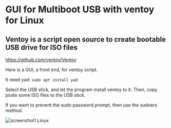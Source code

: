 # GUI for Multiboot USB with ventoy for Linux

## Ventoy is a script open source to create bootable USB drive for ISO files

https://github.com/ventoy/Ventoy

Here is a GUI, a front end, for ventoy script.

It need yad: `sudo apt install yad`

Select the USB stick, and let the program install ventoy to it.
Then, copy poste some ISO files to the USB stick.

If you want to prevent the sudo password prompt, then use the sudoers method.

![screenshot1 Linux](https://user-images.githubusercontent.com/24923693/82154741-2acc1b80-9870-11ea-843d-4adec847db7f.png)
